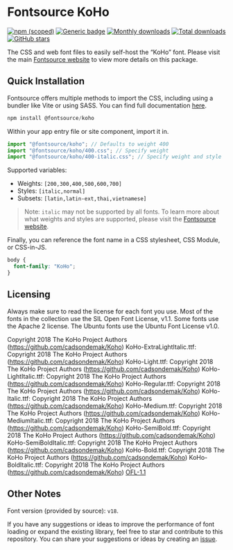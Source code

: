 # Fontsource KoHo

[![npm (scoped)](https://img.shields.io/npm/v/@fontsource/koho?color=brightgreen)](https://www.npmjs.com/package/@fontsource/koho) [![Generic badge](https://img.shields.io/badge/fontsource-passing-brightgreen)](https://github.com/fontsource/fontsource) [![Monthly downloads](https://badgen.net/npm/dm/@fontsource/koho)](https://github.com/fontsource/fontsource) [![Total downloads](https://badgen.net/npm/dt/@fontsource/koho)](https://github.com/fontsource/fontsource) [![GitHub stars](https://img.shields.io/github/stars/fontsource/fontsource.svg?style=social&label=Star)](https://github.com/fontsource/fontsource/stargazers)

The CSS and web font files to easily self-host the “KoHo” font. Please visit the main [Fontsource website](https://fontsource.org/fonts/koho) to view more details on this package.

## Quick Installation

Fontsource offers multiple methods to import the CSS, including using a bundler like Vite or using SASS. You can find full documentation [here](https://fontsource.org/docs/getting-started/introduction).

```javascript
npm install @fontsource/koho
```

Within your app entry file or site component, import it in.

```javascript
import "@fontsource/koho"; // Defaults to weight 400
import "@fontsource/koho/400.css"; // Specify weight
import "@fontsource/koho/400-italic.css"; // Specify weight and style
```

Supported variables:
- Weights: `[200,300,400,500,600,700]`
- Styles: `[italic,normal]`
- Subsets: `[latin,latin-ext,thai,vietnamese]`

> Note: `italic` may not be supported by all fonts. To learn more about what weights and styles are supported, please visit the [Fontsource website](https://fontsource.org/fonts/koho).

Finally, you can reference the font name in a CSS stylesheet, CSS Module, or CSS-in-JS.

```css
body {
  font-family: "KoHo";
}
```

## Licensing
Always make sure to read the license for each font you use. Most of the fonts in the collection use the SIL Open Font License, v1.1. Some fonts use the Apache 2 license. The Ubuntu fonts use the Ubuntu Font License v1.0.

Copyright 2018 The KoHo Project Authors (https://github.com/cadsondemak/Koho) KoHo-ExtraLightItalic.ttf: Copyright 2018 The KoHo Project Authors (https://github.com/cadsondemak/Koho) KoHo-Light.ttf: Copyright 2018 The KoHo Project Authors (https://github.com/cadsondemak/Koho) KoHo-LightItalic.ttf: Copyright 2018 The KoHo Project Authors (https://github.com/cadsondemak/Koho) KoHo-Regular.ttf: Copyright 2018 The KoHo Project Authors (https://github.com/cadsondemak/Koho) KoHo-Italic.ttf: Copyright 2018 The KoHo Project Authors (https://github.com/cadsondemak/Koho) KoHo-Medium.ttf: Copyright 2018 The KoHo Project Authors (https://github.com/cadsondemak/Koho) KoHo-MediumItalic.ttf: Copyright 2018 The KoHo Project Authors (https://github.com/cadsondemak/Koho) KoHo-SemiBold.ttf: Copyright 2018 The KoHo Project Authors (https://github.com/cadsondemak/Koho) KoHo-SemiBoldItalic.ttf: Copyright 2018 The KoHo Project Authors (https://github.com/cadsondemak/Koho) KoHo-Bold.ttf: Copyright 2018 The KoHo Project Authors (https://github.com/cadsondemak/Koho) KoHo-BoldItalic.ttf: Copyright 2018 The KoHo Project Authors (https://github.com/cadsondemak/Koho)
[OFL-1.1](https://openfontlicense.org)

## Other Notes
Font version (provided by source): `v18`.

If you have any suggestions or ideas to improve the performance of font loading or expand the existing library, feel free to star and contribute to this repository. You can share your suggestions or ideas by creating an [issue](https://github.com/fontsource/fontsource/issues).